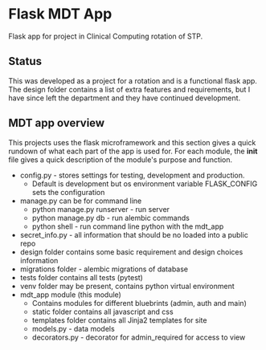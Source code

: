 # Flask MDT App

Flask app for project in Clinical Computing rotation of STP. 

## Status

This was developed as a project for a rotation and is a functional flask app. 
The design folder contains a list of extra features and requirements,
but I have since left the department and they have continued development. 

## MDT app overview

This projects uses the flask microframework and this section gives a quick rundown of what 
each part of the app is used for. For each module, the __init__ file gives a quick description
of the module's purpose and function. 

- config.py - stores settings for testing, development and production.
    - Default is development but os environment variable FLASK_CONFIG
      sets the configuration
- manage.py can be for command line
    - python manage.py runserver - run server
    - python manage.py db - run alembic commands
    - python shell - run command line python with the mdt_app
- secret_info.py - all information that should be no loaded into a public repo
- design folder contains some basic requirement and design choices information
- migrations folder - alembic migrations of database
- tests folder contains all tests (pytest)
- venv folder may be present, contains python virtual environment
- mdt_app module (this module)
    - Contains modules for different bluebrints (admin, auth and main)
    - static folder contains all javascript and css
    - templates folder contains all Jinja2 templates for site
    - models.py - data models
    - decorators.py - decorator for admin_required for access to view
    
